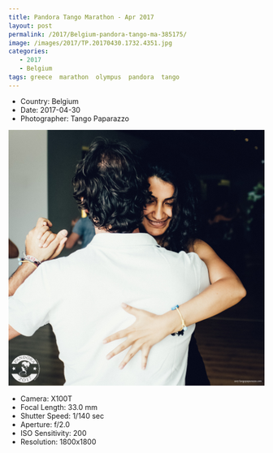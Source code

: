 ```yaml
---
title: Pandora Tango Marathon - Apr 2017
layout: post
permalink: /2017/Belgium-pandora-tango-ma-385175/
image: /images/2017/TP.20170430.1732.4351.jpg
categories:
   - 2017
   - Belgium
tags: greece  marathon  olympus  pandora  tango
---
```

   
* <i class="fa-solid fa-map-pin"></i> Country: Belgium
* <i class="fa-solid fa-calendar-day"></i> Date: 2017-04-30
* <i class="fa-solid fa-circle-user"></i> Photographer: Tango Paparazzo

![Pandora Tango Marathon - Apr 2017](/images/2017/TP.20170430.1732.4351.jpg)

* <i class="fa-solid fa-camera"></i> Camera: X100T
* <i class="fa-solid fa-square-caret-left"></i> Focal Length: 33.0 mm
* <i class="fa-solid fa-stopwatch"></i> Shutter Speed: 1/140 sec
* <i class="fa-solid fa-circle-dot"></i> Aperture: f/2.0
* <i class="fa-solid fa-lightbulb"></i> ISO Sensitivity: 200
* <i class="fa-solid fa-square-full"></i> Resolution: 1800x1800

